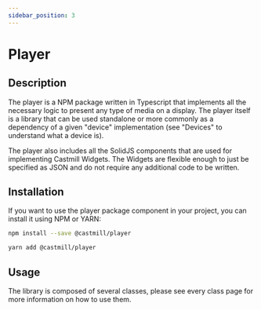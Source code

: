 ```yaml
---
sidebar_position: 3
---
```


# Player

## Description

The player is a NPM package written in Typescript that implements all the necessary logic to present any type of media on a display.
The player itself is a library that can be used standalone or more commonly as a dependency of a given "device" implementation (see "Devices" to understand what a device is).

The player also includes all the SolidJS components that are used for implementing Castmill Widgets. The Widgets are flexible enough to just be specified as JSON and do not require any additional code to be written.

## Installation

If you want to use the player package component in your project, you can install it using NPM or YARN:

```bash
npm install --save @castmill/player
```

```bash
yarn add @castmill/player
```

## Usage

The library is composed of several classes, please see every class page for more information on how to use them.
